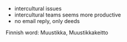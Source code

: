 - intercultural issues
- intercultural teams seems more productive
- no email reply, only deeds

Finnish word: Muustikka, Muustikkakeitto
